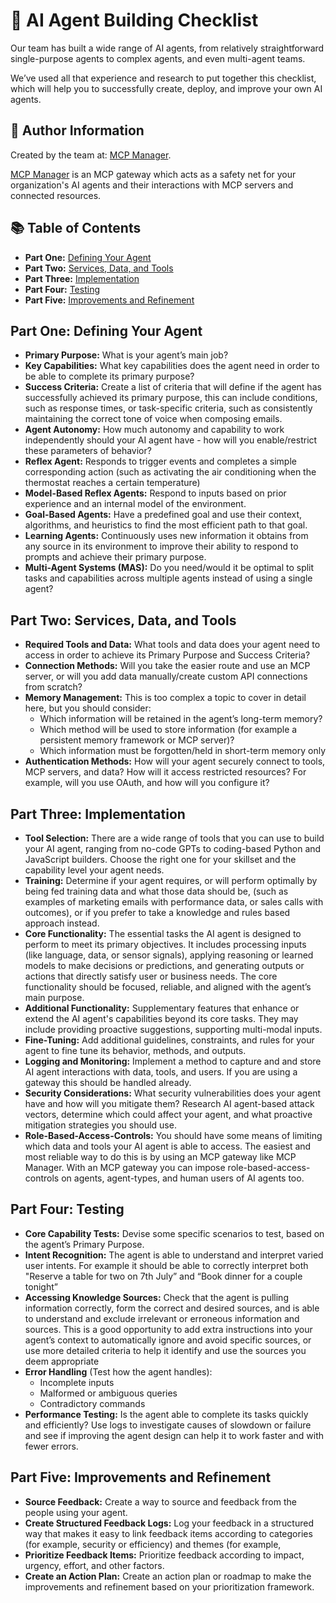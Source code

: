 # 🤖 AI Agent Building Checklist
Our team has built a wide range of AI agents, from relatively straightforward single-purpose agents to complex agents, and even multi-agent teams.

We’ve used all that experience and research to put together this checklist, which will help you to successfully create, deploy, and improve your own AI agents. 

## 📝 Author Information

Created by the team at: [MCP Manager](https://mcpmanager.ai).

[MCP Manager](https://mcpmanager.ai) is an MCP gateway which acts as a safety net for your organization's AI agents and their interactions with MCP servers and connected resources.

## 📚 Table of Contents

- **Part One:** [Defining Your Agent](#part-one-defining-your-agent)
- **Part Two:** [Services, Data, and Tools](#part-two-services-data-and-tools)
- **Part Three:** [Implementation](#part-three-implementation)
- **Part Four:** [Testing](#part-four-testing) 
- **Part Five:** [Improvements and Refinement](#part-five-improvements-and-refinements)

## Part One: Defining Your Agent
- **Primary Purpose:** What is your agent’s main job?
- **Key Capabilities:** What key capabilities does the agent need in order to be able to complete its primary purpose?
- **Success Criteria:** Create a list of criteria that will define if the agent has successfully achieved its primary purpose, this can include conditions, such as response times, or task-specific criteria, such as consistently maintaining the correct tone of voice when composing emails.
- **Agent Autonomy:** How much autonomy and capability to work independently should your AI agent have - how will you enable/restrict these parameters of behavior?
- **Reflex Agent:** Responds to trigger events and completes a simple corresponding action (such as activating the air conditioning when the thermostat reaches a certain temperature)
- **Model-Based Reflex Agents:** Respond to inputs based on prior experience and an internal model of the environment.
- **Goal-Based Agents:** Have a predefined goal and use their context, algorithms, and heuristics to find the most efficient path to that goal.
- **Learning Agents:** Continuously uses new information it obtains from any source in its environment to improve their ability to respond to prompts and achieve their primary purpose.
- **Multi-Agent Systems (MAS):** Do you need/would it be optimal to split tasks and capabilities across multiple agents instead of using a single agent?

## Part Two: Services, Data, and Tools 
- **Required Tools and Data:** What tools and data does your agent need to access in order to achieve its Primary Purpose and Success Criteria?
- **Connection Methods:** Will you take the easier route and use an MCP server, or will you add data manually/create custom API connections from scratch?
- **Memory Management:** This is too complex a topic to cover in detail here, but you should consider:
  - Which information will be retained in the agent’s long-term memory?
  - Which method will be used to store information (for example a persistent memory framework or MCP server)?
  - Which information must be forgotten/held in short-term memory only
- **Authentication Methods:** How will your agent securely connect to tools, MCP servers, and data? How will it access restricted resources? For example, will you use OAuth, and how will you configure it?

## Part Three: Implementation
- **Tool Selection:** There are a wide range of tools that you can use to build your AI agent, ranging from no-code GPTs to coding-based Python and JavaScript builders. Choose the right one for your skillset and the capability level your agent needs.
- **Training:** Determine if your agent requires, or will perform optimally by being fed training data and what those data should be, (such as examples of marketing emails with performance data, or sales calls with outcomes), or if you prefer to take a knowledge and rules based approach instead.
- **Core Functionality:** The essential tasks the AI agent is designed to perform to meet its primary objectives. It includes processing inputs (like language, data, or sensor signals), applying reasoning or learned models to make decisions or predictions, and generating outputs or actions that directly satisfy user or business needs. The core functionality should be focused, reliable, and aligned with the agent’s main purpose.
- **Additional Functionality:** Supplementary features that enhance or extend the AI agent's capabilities beyond its core tasks. They may include providing proactive suggestions, supporting multi-modal inputs. 
- **Fine-Tuning:** Add additional guidelines, constraints, and rules for your agent to fine tune its behavior, methods, and outputs.
- **Logging and Monitoring:** Implement a method to capture and and store AI agent interactions with data, tools, and users. If you are using a gateway this should be handled already. 
- **Security Considerations:** What security vulnerabilities does your agent have and how will you mitigate them? Research AI agent-based attack vectors, determine which could affect your agent, and what proactive mitigation strategies you should use.
- **Role-Based-Access-Controls:** You should have some means of limiting which data and tools your AI agent is able to access. The easiest and most reliable way to do this is by using an MCP gateway like MCP Manager. With an MCP gateway you can impose role-based-access-controls on agents, agent-types, and human users of AI agents too.

## Part Four: Testing
- **Core Capability Tests:** Devise some specific scenarios to test, based on the agent’s Primary Purpose.
- **Intent Recognition:** The agent is able to understand and interpret varied user intents. For example it should be able to correctly interpret both "Reserve a table for two on 7th July” and “Book dinner for a couple tonight” 
- **Accessing Knowledge Sources:** Check that the agent is pulling information correctly, form the correct and desired sources, and is able to understand and exclude irrelevant or erroneous information and sources. This is a good opportunity to add extra instructions into your agent’s context to automatically ignore and avoid specific sources, or use more detailed criteria to help it identify and use the sources you deem appropriate
- **Error Handling** (Test how the agent handles):
  - Incomplete inputs
  - Malformed or ambiguous queries
  - Contradictory commands
- **Performance Testing:** Is the agent able to complete its tasks quickly and efficiently? Use logs to investigate causes of slowdown or failure and see if improving the agent design can help it to work faster and with fewer errors.

## Part Five: Improvements and Refinement

- **Source Feedback:** Create a way to source and feedback from the people using your agent.
- **Create Structured Feedback Logs:** Log your feedback in a structured way that makes it easy to link feedback items according to categories (for example, security or efficiency) and themes (for example, 
- **Prioritize Feedback Items:** Prioritize feedback according to impact, urgency, effort, and other factors.
- **Create an Action Plan:** Create an action plan or roadmap to make the improvements and refinement based on your prioritization framework.
